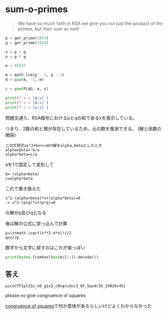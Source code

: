 # sum-o-primes

> We have so much faith in RSA we give you not just the product of the primes, but their sum as well!

```python
p = get_prime(1024)
q = get_prime(1024)

x = p + q
n = p * q

e = 65537

m = math.lcm(p - 1, q - 1)
d = pow(e, -1, m)

c = pow(FLAG, e, n)

print(f'x = {x:x}')
print(f'n = {n:x}')
print(f'c = {c:x}')

```

問題文通り、RSA暗号におけるpとqの和であるxを表示している。

つまり、2数の和と積が存在しているため、元の数を推測できる。
(解と係数の関係)

```
二次方程式ax^2+bx+c=0の解をalpha,betaとしたとき
alpha+beta=-b/a
alpha*beta=c/a
```
aを1で固定して変形して
```
b=-(alpha+beta)
c=alpha*beta
```
これで置き換えた
```
x^2-(alpha+beta)*x+(alpha*beta)=0
-> x^2-(p+q)*x+(p*q)=0
```
の解がp及びqとなる


後は解の公式に突っ込んで計算
```
p=(x+math.isqrt(x**2-4*n))//2
q=n//p
```

数字から文字に戻すのはこれが楽っぽい
```Python
print(bytes.fromhex(hex(m)[2:]).decode())
```

## 答え
```
picoCTF{pl33z_n0_g1v3_c0ngru3nc3_0f_5qu4r35_24929c45}
```
please no give congruence of squares

[congruence of squares](https://en.wikipedia.org/wiki/Congruence_of_squares)で何か意味があるらしいけどよくわからなかった

